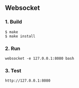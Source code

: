 ## Websocket

### 1. Build

    $ make
    $ make install

### 2. Run

    websocket -e 127.0.0.1:8080 bash

### 3. Test

   `http://127.0.0.1:8080`

   
